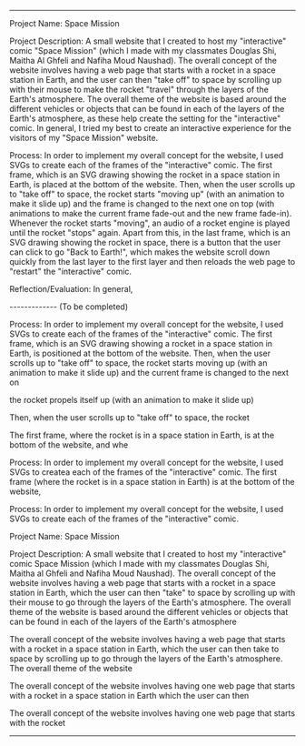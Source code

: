 -------------

Project Name: Space Mission

Project Description: A small website that I created to host my "interactive" comic "Space Mission" (which I made with my classmates Douglas Shi, Maitha Al Ghfeli and Nafiha Moud Naushad). The overall concept of the website involves having a web page that starts with a rocket in a space station in Earth, and the user can then "take off" to space by scrolling up with their mouse to make the rocket "travel" through the layers of the Earth's atmosphere. The overall theme of the website is based around the different vehicles or objects that can be found in each of the layers of the Earth's atmosphere, as these help create the setting for the "interactive" comic. In general, I tried my best to create an interactive experience for the visitors of my "Space Mission" website.

Process: In order to implement my overall concept for the website, I used SVGs to create each of the frames of the "interactive" comic. The first frame, which is an SVG drawing showing the rocket in a space station in Earth, is placed at the bottom of the website. Then, when the user scrolls up to "take off" to space, the rocket starts "moving up" (with an animation to make it slide up) and the frame is changed to the next one on top (with animations to make the current frame fade-out and the new frame fade-in). Whenever the rocket starts "moving", an audio of a rocket engine is played until the rocket "stops" again. Apart from this, in the last frame, which is an SVG drawing showing the rocket in space, there is a button that the user can click to go "Back to Earth!", which makes the website scroll down quickly from the last layer to the first layer and then reloads the web page to "restart" the "interactive" comic.

Reflection/Evaluation: In general,

------------- (To be completed)

Process: In order to implement my overall concept for the website, I used SVGs to create each of the frames of the "interactive" comic. The first frame, which is an SVG drawing showing a rocket in a space station in Earth, is positioned at the bottom of the website. Then, when the user scrolls up to "take off" to space, the rocket starts moving up (with an animation to make it slide up) and the current frame is changed to the next on

the rocket propels itself up (with an animation to make it slide up)

Then, when the user scrolls up to "take off" to space, the rocket

The first frame, where the rocket is in a space station in Earth, is at the bottom of the website, and whe

Process: In order to implement my overall concept for the website, I used SVGs to createa each of the frames of the "interactive" comic. The first frame (where the rocket is in a space station in Earth) is at the bottom of the website,

Process: In order to implement my overall concept for the website, I used SVGs to create each of the frames of the "interactive" comic.

Project Name: Space Mission

Project Description: A small website that I created to host my "interactive" comic Space Mission (which I made with my classmates Douglas Shi, Maitha al Ghfeli and Nafiha Moud Naushad). The overall concept of the website involves having a web page that starts with a rocket in a space station in Earth, which the user can then "take" to space by scrolling up with their mouse to go through the layers of the Earth's atmosphere. The overall theme of the website is based around the different vehicles or objects that can be found in each of the layers of the Earth's atmosphere

The overall concept of the website involves having a web page that starts with a rocket in a space station in Earth, which the user can then take to space by scrolling up to go through the layers of the Earth's atmosphere. The overall theme of the website

The overall concept of the website involves having one web page that starts with a rocket in a space station in Earth which the user can then

The overall concept of the website involves having one web page that starts with the rocket

-------------
